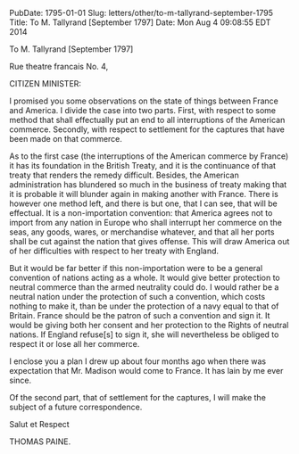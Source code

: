 PubDate: 1795-01-01
Slug: letters/other/to-m-tallyrand-september-1795
Title: To M. Tallyrand  [September 1797]
Date: Mon Aug  4 09:08:55 EDT 2014

   To M. Tallyrand  [September 1797]

   Rue theatre francais No. 4,

   CITIZEN MINISTER:

   I promised you some observations on the state of things between France and
   America. I divide the case into two parts. First, with respect to some
   method that shall effectually put an end to all interruptions of the
   American commerce. Secondly, with respect to settlement for the captures
   that have been made on that commerce.

   As to the first case (the interruptions of the American commerce by
   France) it has its foundation in the British Treaty, and it is the
   continuance of that treaty that renders the remedy difficult. Besides, the
   American administration has blundered so much in the business of treaty
   making that it is probable it will blunder again in making another with
   France. There is however one method left, and there is but one, that I can
   see, that will be effectual. It is a non-importation convention: that
   America agrees not to import from any nation in Europe who shall interrupt
   her commerce on the seas, any goods, wares, or merchandise whatever, and
   that all her ports shall be cut against the nation that gives offense.
   This will draw America out of her difficulties with respect to her treaty
   with England.

   But it would be far better if this non-importation were to be a general
   convention of nations acting as a whole. It would give better protection
   to neutral commerce than the armed neutrality could do. I would rather be
   a neutral nation under the protection of such a convention, which costs
   nothing to make it, than be under the protection of a navy equal to that
   of Britain. France should be the patron of such a convention and sign it.
   It would be giving both her consent and her protection to the Rights of
   neutral nations. If England refuse[s] to sign it, she will nevertheless be
   obliged to respect it or lose all her commerce.

   I enclose you a plan I drew up about four months ago when there was
   expectation that Mr. Madison would come to France. It has lain by me ever
   since.

   Of the second part, that of settlement for the captures, I will make the
   subject of a future correspondence.

   Salut et Respect

   THOMAS PAINE.
